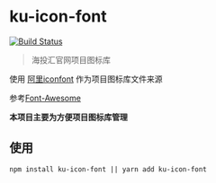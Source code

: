 # ku-icon-font

[![Build Status](https://www.travis-ci.org/hth-frontend/ku-icon-font.svg?branch=master)](https://www.travis-ci.org/hth-frontend/ku-icon-font)

> 海投汇官网项目图标库

使用 [阿里iconfont](http://iconfont.cn) 作为项目图标库文件来源

参考[Font-Awesome](https://github.com/FortAwesome/Font-Awesome.git)

**本项目主要为方便项目图标库管理**

## 使用
```npm install ku-icon-font || yarn add ku-icon-font```
